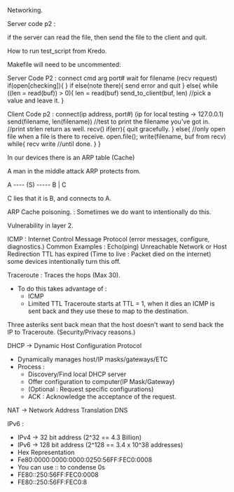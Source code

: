 Networking.

Server code p2 :

if the server can read the file, then send the file to the client and quit.

How to run test_script from Kredo.

Makefile will need to be uncommented:


Server Code P2 :
  connect
    cmd arg port#
  wait for filename (recv request)
  if(open[checking]){
  }
  if else(note there){
    send error and quit
  }
  else{
    while ((len = read(buf)) > 0){
      len = read(buf)
      send_to_client(buf, len)
      //pick a value and leave it.
  }

Client Code p2 :
  connect(ip address, port#)
  (ip for local testing -> 127.0.0.1)
  send(filename, len(filename))
  //test to print the filename you've got in.
  //print strlen return as well.
  recv()
  if(err){
    quit gracefully.
  }
  else{
    //only open file when a file is there to receive.
    open.file();
    write(filename, buf from recv)
    while{
    recv
    write
    //until done.
    }
  }


In our devices there is an ARP table (Cache)

A man in the middle attack ARP protects from.

A ---- (S) ----- B
        |
        C

C lies that it is B, and connects to A.

ARP Cache poisoning. : Sometimes we do want to intentionally do this.

Vulnerability in layer 2.

ICMP : Internet Control Message Protocol (error messages, configure, diagnostics.)
Common Examples : Echo(ping)
                  Unreachable Network or Host
                  Redirection
                  TTL has expired (Time to live : Packet died on the internet)
                  some devices intentionally turn this off.

Traceroute : Traces the hops (Max 30).
  * To do this takes advantage of :
    * ICMP
    * Limited TTL
Traceroute starts at TTL = 1, when it dies an ICMP is sent back and they use these to map
to the destination.

Three asteriks sent back mean that the host doesn't want to send back the IP to Traceroute. (Security/Privacy reasons.)

DHCP -> Dynamic Host Configuration Protocol

  * Dynamically manages host/IP masks/gateways/ETC
  * Process :
    * Discovery/Find local DHCP server
    * Offer configuration to computer(IP Mask/Gateway)
    * (Optional : Request specific configurations)
    * ACK : Acknowledge the acceptance of the request.

NAT -> Network Address Translation
DNS

IPv6 :
  * IPv4 -> 32 bit address (2^32 == 4.3 Billion)
  * IPv6 -> 128 bit address (2^128 == 3.4 x 10^38 addresses)
  * Hex Representation
  * Fe80:0000:0000:0000:0250:56FF:FEC0:0008
  * You can use :: to condense 0s
  * FE80::250:56FF:FEC0:0008
  * FE80::250:56FF:FEC0:8



